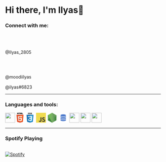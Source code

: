 # Hi there, I'm Ilyas👋
### Connect with me:
@Ilyas_2805 <img height="16" width="16" style="margin:50px;" src="https://cdn-icons-png.flaticon.com/512/2111/2111644.png"/>

@moodiilyas <img height="16" width="16" src="https://cdn-icons-png.flaticon.com/512/174/174855.png" />

@ilyas#6823 <img height="16" width="16" src="https://cdn-icons-png.flaticon.com/512/5968/5968756.png" />



---

### Languages and tools:
<img height="32" width="32" src="https://code.visualstudio.com/assets/images/code-stable.png" /><img height="32" width="32" src="https://raw.githubusercontent.com/github/explore/80688e429a7d4ef2fca1e82350fe8e3517d3494d/topics/html/html.png" /><img height="32" width="32" src="https://raw.githubusercontent.com/github/explore/80688e429a7d4ef2fca1e82350fe8e3517d3494d/topics/css/css.png" />
<img height="32" width="32" src="https://raw.githubusercontent.com/github/explore/80688e429a7d4ef2fca1e82350fe8e3517d3494d/topics/javascript/javascript.png" />
<img height="32" width="32" src="https://raw.githubusercontent.com/github/explore/80688e429a7d4ef2fca1e82350fe8e3517d3494d/topics/nodejs/nodejs.png" />
<img height="32" width="32" src="https://raw.githubusercontent.com/github/explore/80688e429a7d4ef2fca1e82350fe8e3517d3494d/topics/sql/sql.png" />
<img height="32" width="32" src="https://cdn-icons-png.flaticon.com/512/5968/5968282.png" />
<img height="32" width="32" src="https://img.icons8.com/color/344/spring-logo.png" />
<img height="32" width="32" src="https://simpleicons.org/icons/github.svg" />





---
### Spotify Playing
&nbsp; <br> [![Spotify](https://spotify-now-playing-ilyas2805.vercel.app/api/spotify?background_color=0d1117&border_color=ffffff)](https://open.spotify.com/user/txxrori7wkihr6bgp86n21eu7)

